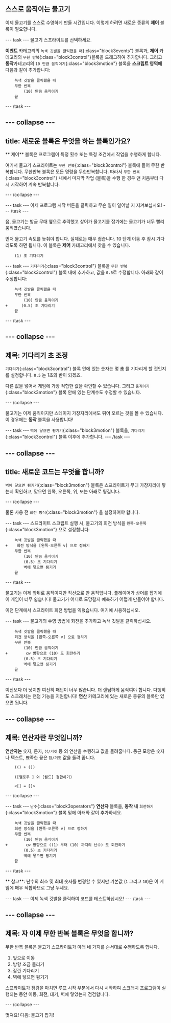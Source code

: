 ## 스스로 움직이는 물고기

이제 물고기를 스스로 수영하게 만들 시간입니다. 이렇게 하려면 새로운 종류의 **제어** 블록이 필요합니다.

\--- task \--- 물고기 스프라이트를 선택하세요.

**이벤트** 카테고리의 `녹색 깃발을 클릭했을 때`{:class="block3events"} 블록과, **제어** 카테고리의 `무한 반복`{:class="block3control"}블록을 드래그하여 추가합니다. 그리고 **동작**카테고리의 `10 만큼 움직이기`{:class="block3motion"} 블록을 **스크립트 영역에** 다음과 같이 추가합니다:

```blocks3
    녹색 깃발을 클릭했을 때
    무한 반복
        (10) 만큼 움직이기
    끝
```

\--- /task \---

## \--- collapse \---

## title: 새로운 블록은 무엇을 하는 블록인가요?

** 제어** 블록은 프로그램이 특정 횟수 또는 특정 조건에서 작업을 수행하게 합니다.

여기서 물고기 스프라이트는 `무한 반복`{:class="block3control"} 블록에 들어 무한 반복합니다. 무한반복 블록은 모든 명령을 무한반복합니다. 따라서 `무한 반복` {:class="block3control"} 내에서 마지막 작업 (블록)을 수행 한 경우 맨 처음부터 다시 시작하여 계속 반복합니다.

\--- /collapse \---

\--- task \--- 이제 프로그램 시작 버튼을 클릭하고 무슨 일이 일어날 지 지켜보십시오! \--- /task \---

음, 물고기는 방금 무대 옆으로 추락했고 상어가 물고기를 잡기에는 물고기가 너무 빨리 움직였습니다.

먼저 물고기 속도를 늦춰야 합니다. 실제로는 매우 쉽습니다. 10 단계 이동 후 잠시 기다리도록 하면 됩니다. 이 블록은 **제어** 카테고리에서 찾을 수 있습니다.

```blocks3
    (1) 초 기다리기
```

\--- task \--- `기다리기`{:class="block3control"} 블록을 `무한 반복`{:class="block3control"} 블록 내에 추가하고, 값을 `0.5`로 수정합니다. 아래와 같이 수정합니다:

```blocks3
    녹색 깃발을 클릭했을 때
    무한 반복
        (10) 만큼 움직이기
+      (0.5) 초 기다리기
    끝
```

\--- /task \---

## \--- collapse \---

## 제목: 기다리기 초 조정

`기다리기`{:class="block3control"} 블록 안에 있는 숫자는 몇 **초** 를 기다리게 할 것인지를 설정합니다. `0.5` 는 1초의 반이 되겠죠.

다른 값을 넣어서 게임에 가장 적합한 값을 확인할 수 있습니다. 그리고 `움직이기`{:class="block3motion"} 블록 안에 있는 단계수도 수정할 수 있습니다.

\--- /collapse \---

물고기는 이제 움직이지만 스테이지 가장자리에서도 튀어 오르는 것을 볼 수 있습니다. 이 경우에는 **동작** 블록을 사용합니다!

\--- task \--- `벽에 닿으면 튕기기`{:class="block3motion"} 블록을, `기다리기`{:class="block3control"} 블록 이후에 추가합니다. \--- /task \---

## \--- collapse \---

## title: 새로운 코드는 무엇을 합니까?

`벽에 닿으면 튕기기`{:class="block3motion"} 블록은 스프라이트가 무대 가장자리에 닿는지 확인하고, 맞으면 왼쪽, 오른쪽, 위, 또는 아래로 튕깁니다.

\--- /collapse \---

물론 사용 전 `회전 방식`{:class="block3motion"} 을 설정하여야 합니다.

\--- task \--- 스프라이트 스크립트 실행 시, 물고기의 회전 방식을 `왼쪽-오른쪽`{:class="block3motion"} 으로 설정합니다:

```blocks3
    녹색 깃발을 클릭했을 때
+    회전 방식을 [왼쪽-오른쪽 v] 으로 정하기
    무한 반복
        (10) 만큼 움직이기
        (0.5) 초 기다리기
        벽에 닿으면 튕기기
    끝
```

\--- /task \---

물고기는 이제 앞뒤로 움직이지만 직선으로 만 움직입니다. 플레이어가 상어를 잡기에 이 게임이 너무 쉽습니다! 물고기가 어디로 도망갈지 예측하기 어렵게 만들어야 합니다.

이전 단계에서 스프라이트 회전 방법을 익혔습니다. 여기에 사용하십시오.

\--- task \--- 물고기의 수영 방법에 회전을 추가하고 녹색 깃발을 클릭하십시오.

```blocks3
    녹색 깃발을 클릭했을 때
    회전 방식을 [왼쪽-오른쪽 v] 으로 정하기
    무한 반복
        (10) 만큼 움직이기
+        cw 방향으로 (10) 도 회전하기
        (0.5) 초 기다리기
        벽에 닿으면 튕기기
    끝
```

\--- /task \---

이전보다 더 낫지만 여전히 패턴이 너무 많습니다. 더 랜덤하게 움직여야 합니다. 다행히도 스크래치는 랜덤 기능을 지원합니다! **연산** 카테고리에 있는 새로운 종류의 블록만 있으면 됩니다.

## \--- collapse \---

## 제목: 연산자란 무엇입니까?

**연산자는** 숫자, 문자, `참/거짓` 등 의 연산을 수행하고 값을 돌려줍니다. 둥근 모양은 숫자나 텍스트, 뾰족한 끝은 `참/거짓` 값을 돌려 줍니다.

```blocks3
    (() + ())

    ([헬로우 ] 와 [월드] 결합하기)

    <[] = []>
```

\--- /collapse \---

\--- task \--- `난수`{:class="block3operators"} **연산자** 블록을, **동작** 내 `회전하기`{:class="block3motion"} 블록 밑에 아래와 같이 추가하세요.

```blocks3
    녹색 깃발을 클릭했을 때
    회전 방식을 [왼쪽-오른쪽 v] 으로 정하기
    무한 반복
        (10) 만큼 움직이기
+        cw 방향으로 ((1) 부터 (10) 까지의 난수) 도 회전하기
        (0.5) 초 기다리기
        벽에 닿으면 튕기기
    끝
```

\--- /task \---

** 참고**: 난수의 최소 및 최대 숫자를 변경할 수 있지만 기본값 (` 1 ` 그리고 ` 10 `)은 이 게임에 매우 적합하므로 그냥 두세요.

\--- task \--- 이제 녹색 깃발을 클릭하여 코드를 테스트하십시오! \--- /task \---

## \--- collapse \---

## 제목: 자 이제 무한 반복 블록은 무엇을 합니까?

무한 반복 블록은 물고기 스프라이트가 아래 네 가지를 순서대로 수행하도록 합니다.

1. 앞으로 이동
2. 방향 조금 돌리기
3. 잠깐 기다리기
4. 벽에 닿으면 튕기기

스프라이트가 점검을 마치면 루프 시작 부분에서 다시 시작하여 스크래치 프로그램이 실행되는 동안 이동, 회전, 대기, 벽에 닿았는지 점검합니다.

\--- /collapse \---

멋져요! 다음: 물고기 잡기!